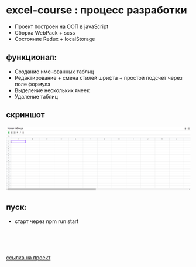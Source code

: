 # excel-course : процесс разработки

* Проект построен на ООП в javaScript
* Сборка WebPack + scss
* Состояние Redux + localStorage


## функционал:

* Создание именованных таблиц
* Редактирование + смена стилей шрифта + простой подсчет через поле формула
* Выделение нескольких ячеек
* Удаление таблиц

## скриншот
![My image](./src/images/excel-page.png)

## пуск:
* старт через npm run start

\
\
\
\
[ссылка на проект](https://interind.github.io/excel-course/)